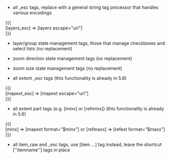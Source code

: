   * all _esc tags, replace with a general string tag processor that handles various encodings              
                                                                                                           
{{{                                                                                                        
  [layers_esc] => [layers escape="url"]                                                                    
}}}                                                                                                        
                                                                                                           
  * layer/group state management tags, those that manage checkboxes and select lists (no replacement)      
  * zoom direction state management tags (no replacement)                                                  
  * zoom size state management tags (no replacement)                                                       
                                                                                                           
  * all extent _esc tags (this functionality is already in 5.6)                                            
                                                                                                           
{{{                                                                                                        
  [mapext_esc] => [mapext escape="url"]                                                                    
}}}                                                                                                        
                                                                                                           
  * all extent part tags (e.g. [minx] or [refminx]) (this functionality is already in 5.6)                 
                                                                                                           
{{{                                                                                                        
  [minx] => [mapext format="$minx"] or                                                                     
  [refmaxx] => [refext format="$maxx"]                                                                     
}}}                                                                                                        
                                                                                                           
  * all item_raw and _esc tags, use [item ...] tag instead, leave the shortcut [''itemname''] tags in place

